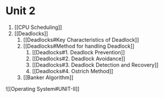 # Unit 2
1. [[CPU Scheduling]]
2. [[Deadlocks]]
	1. [[Deadlocks#Key Characteristics of Deadlock]]
	2. [[Deadlocks#Method for handling Deadlock]]
		1. [[Deadlocks#1. Deadlock Prevention]]
		2. [[Deadlocks#2. Deadlock Avoidance]]
		3. [[Deadlocks#3. Deadlock Detection and Recovery]]
		4. [[Deadlocks#4. Ostrich Method]]
	 3. [[Banker Algorithm]]

![[Operating System#UNIT-II]]